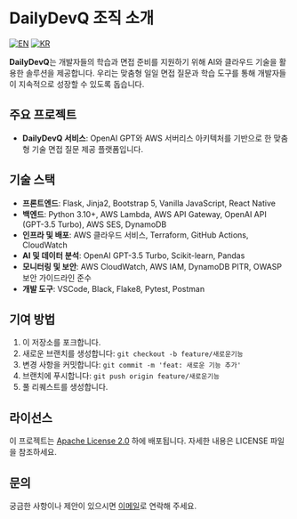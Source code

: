 # DailyDevQ 조직 소개

[![EN](https://img.shields.io/badge/lang-en-blue.svg)](README-en.md)
[![KR](https://img.shields.io/badge/lang-kr-red.svg)](README.md)


**DailyDevQ**는 개발자들의 학습과 면접 준비를 지원하기 위해 AI와 클라우드 기술을 활용한 솔루션을 제공합니다. 우리는 맞춤형 일일 면접 질문과 학습 도구를 통해 개발자들이 지속적으로 성장할 수 있도록 돕습니다.

## 주요 프로젝트

- **DailyDevQ 서비스**: OpenAI GPT와 AWS 서버리스 아키텍처를 기반으로 한 맞춤형 기술 면접 질문 제공 플랫폼입니다.

## 기술 스택

- **프론트엔드**: Flask, Jinja2, Bootstrap 5, Vanilla JavaScript, React Native
- **백엔드**: Python 3.10+, AWS Lambda, AWS API Gateway, OpenAI API (GPT-3.5 Turbo), AWS SES, DynamoDB
- **인프라 및 배포**: AWS 클라우드 서비스, Terraform, GitHub Actions, CloudWatch
- **AI 및 데이터 분석**: OpenAI GPT-3.5 Turbo, Scikit-learn, Pandas
- **모니터링 및 보안**: AWS CloudWatch, AWS IAM, DynamoDB PITR, OWASP 보안 가이드라인 준수
- **개발 도구**: VSCode, Black, Flake8, Pytest, Postman

## 기여 방법

1. 이 저장소를 포크합니다.
2. 새로운 브랜치를 생성합니다: `git checkout -b feature/새로운기능`
3. 변경 사항을 커밋합니다: `git commit -m 'feat: 새로운 기능 추가'`
4. 브랜치에 푸시합니다: `git push origin feature/새로운기능`
5. 풀 리퀘스트를 생성합니다.

## 라이선스

이 프로젝트는 [Apache License 2.0](.github/LICENSE) 하에 배포됩니다. 자세한 내용은 LICENSE 파일을 참조하세요.

## 문의

궁금한 사항이나 제안이 있으시면 [이메일](mailto:dailydevq@gmail.com)로 연락해 주세요. 
